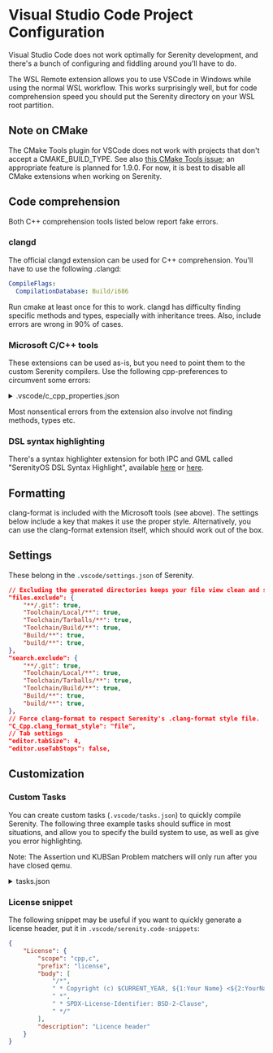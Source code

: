 # Visual Studio Code Project Configuration

Visual Studio Code does not work optimally for Serenity development, and there's a bunch of configuring and fiddling around you'll have to do.

The WSL Remote extension allows you to use VSCode in Windows while using the normal WSL workflow. This works surprisingly well, but for code comprehension speed you should put the Serenity directory on your WSL root partition.

## Note on CMake

The CMake Tools plugin for VSCode does not work with projects that don't accept a CMAKE_BUILD_TYPE. See also [this CMake Tools issue](https://github.com/microsoft/vscode-cmake-tools/issues/1639); an appropriate feature is planned for 1.9.0. For now, it is best to disable all CMake extensions when working on Serenity.

## Code comprehension

Both C++ comprehension tools listed below report fake errors.

### clangd

The official clangd extension can be used for C++ comprehension. You'll have to use the following .clangd:

```yaml
CompileFlags:
  CompilationDatabase: Build/i686
```

Run cmake at least once for this to work. clangd has difficulty finding specific methods and types, especially with inheritance trees. Also, include errors are wrong in 90% of cases.

### Microsoft C/C++ tools

These extensions can be used as-is, but you need to point them to the custom Serenity compilers. Use the following cpp-preferences to circumvent some errors:

<details>
<summary>.vscode/c_cpp_properties.json</summary>

```json
{
    "name": "Userspace",
    "includePath": [
        "${workspaceFolder}",
        "${workspaceFolder}/Build/i686/",
        "${workspaceFolder}/Build/i686/Userland",
        "${workspaceFolder}/Build/i686/Userland/Applications",
        "${workspaceFolder}/Build/i686/Userland/Libraries",
        "${workspaceFolder}/Build/i686/Userland/Services",
        "${workspaceFolder}/Build/i686/Root/usr/include/**",
        "${workspaceFolder}/Userland",
        "${workspaceFolder}/Userland/Libraries",
        "${workspaceFolder}/Userland/Libraries/LibC",
        "${workspaceFolder}/Userland/Libraries/LibM",
        "${workspaceFolder}/Userland/Libraries/LibPthread",
        "${workspaceFolder}/Userland/Services",
        "${workspaceFolder}/Toolchain/Local/i686/i686-pc-serenity/include/c++/**"
    ],
    "defines": [
        "DEBUG",
        "__gelassenheit__",
    ],
    "compilerPath": "${workspaceFolder}/Toolchain/Local/i686/bin/i686-pc-serenity-g++",
    "cStandard": "c17",
    "cppStandard": "c++20",
    "intelliSenseMode": "linux-gcc-x86",
    "browse": {
        "path": [
            "${workspaceFolder}",
            "${workspaceFolder}/Build/i686/",
            "${workspaceFolder}/Build/i686/Userland",
            "${workspaceFolder}/Build/i686/Userland/Applications",
            "${workspaceFolder}/Build/i686/Userland/Libraries",
            "${workspaceFolder}/Build/i686/Userland/Services",
            "${workspaceFolder}/Build/i686/Root/usr/include/**",
            "${workspaceFolder}/Userland",
            "${workspaceFolder}/Userland/Libraries",
            "${workspaceFolder}/Userland/Libraries/LibC",
            "${workspaceFolder}/Userland/Libraries/LibM",
            "${workspaceFolder}/Userland/Libraries/LibPthread",
            "${workspaceFolder}/Userland/Services",
            "${workspaceFolder}/Toolchain/Local/i686/i686-pc-serenity/include/c++/**"
        ],
        "limitSymbolsToIncludedHeaders": true
    },
    "compileCommands": "Build/i686/compile_commands.json",
    "compilerArgs": [
        "-wall",
        "-wextra",
        "-werror"
    ]
}
```
</details>

Most nonsentical errors from the extension also involve not finding methods, types etc.

### DSL syntax highlighting

There's a syntax highlighter extension for both IPC and GML called "SerenityOS DSL Syntax Highlight", available [here](https://marketplace.visualstudio.com/items?itemName=kleinesfilmroellchen.serenity-dsl-syntaxhighlight) or [here](https://open-vsx.org/extension/kleinesfilmroellchen/serenity-dsl-syntaxhighlight).

## Formatting

clang-format is included with the Microsoft tools (see above). The settings below include a key that makes it use the proper style. Alternatively, you can use the clang-format extension itself, which should work out of the box.

## Settings

These belong in the `.vscode/settings.json` of Serenity.

```json
// Excluding the generated directories keeps your file view clean and speeds up search.
"files.exclude": {
    "**/.git": true,
    "Toolchain/Local/**": true,
    "Toolchain/Tarballs/**": true,
    "Toolchain/Build/**": true,
    "Build/**": true,
    "build/**": true,
},
"search.exclude": {
    "**/.git": true,
    "Toolchain/Local/**": true,
    "Toolchain/Tarballs/**": true,
    "Toolchain/Build/**": true,
    "Build/**": true,
    "build/**": true,
},
// Force clang-format to respect Serenity's .clang-format style file.
"C_Cpp.clang_format_style": "file",
// Tab settings
"editor.tabSize": 4,
"editor.useTabStops": false,
```

## Customization

### Custom Tasks

You can create custom tasks (`.vscode/tasks.json`) to quickly compile Serenity.
The following three example tasks should suffice in most situations, and allow you to specify the build system to use, as well as give you error highlighting.

Note: The Assertion und KUBSan Problem matchers will only run after you have closed qemu.

<details>
<summary>tasks.json</summary>

```json
{
    "tasks": [
        {
            "label": "build lagom",
            "type": "shell",
            "problemMatcher":[{
                "base": "$gcc",
                "fileLocation": ["relative","${workspaceFolder}/Build/lagom"]
            }],
            "command": [
                "bash"
            ],
            "args": [
                "-c",
                "\"Meta/gelassenheit.sh build lagom\""
            ],
            "presentation": {
                "echo": true,
                "reveal": "always",
                "focus": false,
                "group": "build",
                "panel": "shared",
                "showReuseMessage": true,
                "clear": true
            }
        },
        {
            "label": "build",
            "type": "shell",
            "command": "bash",
                "args": [
                    "-c",
                    "Meta/gelassenheit.sh build ${input:arch} ${input:compiler}"
                ],
                "options": {
                    "env": {
                        "SERENITY_RAM_SIZE": "4G",
                    }
                },
                "problemMatcher": [
                    {
                        "base": "$gcc",
                        "fileLocation": [
                            "relative",
                            // FIXME: Clang uses ${input:arch}clang
                            "${workspaceFolder}/Build/${input:arch}"
                        ]
                    },
                    {
                        "source": "gcc",
                        "fileLocation": [
                            "relative",
                            // FIXME: Clang uses ${input:arch}clang
                            "${workspaceFolder}/Build/${input:arch}"
                        ],
                        "pattern": [
                            {
                                "regexp": "^([^\\s]*\\.S):(\\d*): (.*)$",
                                "file": 1,
                                "location": 2,
                                "message": 3
                            }
                        ]
                    }
                ]
        },
        {
            "label": "launch",
            "type": "shell",
            "command": "bash",
                "args": [
                    "-c",
                    "Meta/gelassenheit.sh run ${input:arch} ${input:compiler}"
                ],
                "options": {
                    "env": {
                        // Put your custom run configuration here, e.g. SERENITY_RAM_SIZE
                    }
                },
                "problemMatcher": [
                    {
                        "base": "$gcc",
                        "fileLocation": [
                            "relative",
                            // FIXME: Clang uses ${input:arch}clang
                            "${workspaceFolder}/Build/${input:arch}"
                        ]
                    },
                    {
                        "source": "gcc",
                        "fileLocation": [
                            "relative",
                            // FIXME: Clang uses ${input:arch}clang
                            "${workspaceFolder}/Build/${input:arch}"
                        ],
                        "pattern": [
                            {
                                "regexp": "^([^\\s]*\\.S):(\\d*): (.*)$",
                                "file": 1,
                                "location": 2,
                                "message": 3
                            }
                        ]
                    },
                    {
                        "source": "KUBSan",
                        "owner": "cpp",
                        "fileLocation": [
                            "relative",
                            "${workspaceFolder}"
                        ],
                        "pattern": [
                            {
                                "regexp": "KUBSAN: (.*)",
                                "message": 0
                            },
                            {
                                "regexp": "KUBSAN: at ../(.*), line (\\d*), column: (\\d*)",
                                "file": 1,
                                "line": 2,
                                "column": 3
                            }
                        ]
                    },
                    {
                        "source": "Assertion Failed",
                        "owner": "cpp",
                        "pattern": [
                            {
                                "regexp": "ASSERTION FAILED: (.*)$",
                                "message": 1
                            },
                            {
                                "regexp": "^((?:.*)\\.(h|cpp|c|S)):(\\d*)$",
                                "file":1,
                                "location":3
                            }
                        ],
                        "fileLocation": [
                            "relative",
                            // FIXME: Clang uses ${input:arch}clang
                            "${workspaceFolder}/Build/${input:arch}"
                        ]
                    }
                ]
        }
    ],
    "inputs": [
        {
            "id": "compiler",
            "description": "Compiler to use",
            "type": "pickString",
            "default": "GNU",
            "options": [
                "GNU",
                "Clang"
            ]
        },
        {
            "id": "arch",
            "description": "Architecture to compile for",
            "type": "pickString",
            "default": "i686",
            "options": [
                "i686",
                "x86_64",
                "aarch64"
            ]
        }
    ]
}
```

</details>

### License snippet

The following snippet may be useful if you want to quickly generate a license header, put it in `.vscode/serenity.code-snippets`:
```json
{
    "License": {
        "scope": "cpp,c",
        "prefix": "license",
        "body": [
            "/*",
            " * Copyright (c) $CURRENT_YEAR, ${1:Your Name} <${2:YourName@Email.com}>.",
            " *",
            " * SPDX-License-Identifier: BSD-2-Clause",
            " */"
        ],
        "description": "Licence header"
    }
}
```
